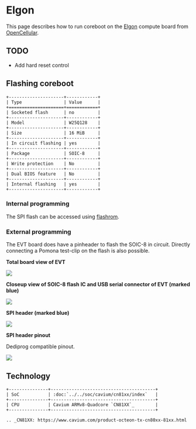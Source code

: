 # Elgon

This page describes how to run coreboot on the [Elgon] compute board
from [OpenCellular].

## TODO

* Add hard reset control

## Flashing coreboot

```eval_rst
+---------------------+------------+
| Type                | Value      |
+=====================+============+
| Socketed flash      | no         |
+---------------------+------------+
| Model               | W25Q128    |
+---------------------+------------+
| Size                | 16 MiB     |
+---------------------+------------+
| In circuit flashing | yes        |
+---------------------+------------+
| Package             | SOIC-8     |
+---------------------+------------+
| Write protection    | No         |
+---------------------+------------+
| Dual BIOS feature   | No         |
+---------------------+------------+
| Internal flashing   | yes        |
+---------------------+------------+
```

### Internal programming

The SPI flash can be accessed using [flashrom].

### External programming

The EVT board does have a pinheader to flash the SOIC-8 in circuit.
Directly connecting a Pomona test-clip on the flash is also possible.

**Total board view of EVT**

![][elgon1]

[elgon1]: elgon1.jpg

**Closeup view of SOIC-8 flash IC and USB serial connector of EVT (marked blue)**

![][elgon2]

[elgon2]: elgon2.jpg


**SPI header (marked blue)**

![][elgon_conn_j9_pcb]

[elgon_conn_j9_pcb]: elgon_conn_j9_pcb.jpg

**SPI header pinout**

Dediprog compatible pinout.

![][elgon_conn_j9]

[elgon_conn_j9]: elgon_conn_j9.png

## Technology

```eval_rst
+---------------+----------------------------------------+
| SoC           | :doc:`../../soc/cavium/cn81xx/index`   |
+---------------+----------------------------------------+
| CPU           | Cavium ARMv8-Quadcore `CN81XX`_        |
+---------------+----------------------------------------+

.. _CN81XX: https://www.cavium.com/product-octeon-tx-cn80xx-81xx.html
```

[Elgon]: https://github.com/Telecominfraproject/OpenCellular
[OpenCellular]: https://code.fb.com/connectivity/introducing-opencellular-an-open-source-wireless-access-platform/
[flashrom]: https://flashrom.org/Flashrom
